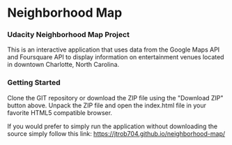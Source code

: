 # Neighborhood Map

### Udacity Neighborhood Map Project

This is an interactive application that uses data from the Google Maps API and Foursquare API to display information on entertainment venues located in downtown Charlotte, North Carolina.

### Getting Started

Clone the GIT repository or download the ZIP file using the "Download ZIP" button above. Unpack the ZIP file and open the index.html file in your favorite HTML5 compatible browser.

If you would prefer to simply run the application without downloading the source simply follow this link: https://jtrob704.github.io/neighborhood-map/
